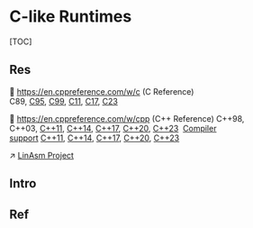 # C-like Runtimes

[TOC]



## Res
📂 https://en.cppreference.com/w/c (C Reference)
C89, [C95](https://en.cppreference.com/w/c/95 "c/95"), [C99](https://en.cppreference.com/w/c/99 "c/99"), [C11](https://en.cppreference.com/w/c/11 "c/11"), [C17](https://en.cppreference.com/w/c/17 "c/17"), [C23](https://en.cppreference.com/w/c/23 "c/23")
 
📂 https://en.cppreference.com/w/cpp (C++ Reference)
C++98, C++03, [C++11](https://en.cppreference.com/w/cpp/11 "cpp/11"), [C++14](https://en.cppreference.com/w/cpp/14 "cpp/14"), [C++17](https://en.cppreference.com/w/cpp/17 "cpp/17"), [C++20](https://en.cppreference.com/w/cpp/20 "cpp/20"), [C++23](https://en.cppreference.com/w/cpp/23 "cpp/23") 
[Compiler support](https://en.cppreference.com/w/cpp/compiler_support "cpp/compiler support") [C++11](https://en.cppreference.com/w/cpp/compiler_support/11 "cpp/compiler support/11"), [C++14](https://en.cppreference.com/w/cpp/compiler_support/14 "cpp/compiler support/14"), [C++17](https://en.cppreference.com/w/cpp/compiler_support/17 "cpp/compiler support/17"), [C++20](https://en.cppreference.com/w/cpp/compiler_support/20 "cpp/compiler support/20"), [C++23](https://en.cppreference.com/w/cpp/compiler_support/23 "cpp/compiler support/23")

↗ [LinAsm Project](../../../../🥷🏼%20Operating%20Systems%20(Engineering%20Part)/📟%20System%20Level%20Programming/😴%20Operating%20System%20Components%20&%20Runtime%20Libraries/LinAsm%20Project/LinAsm%20Project.md)


## Intro


## Ref

